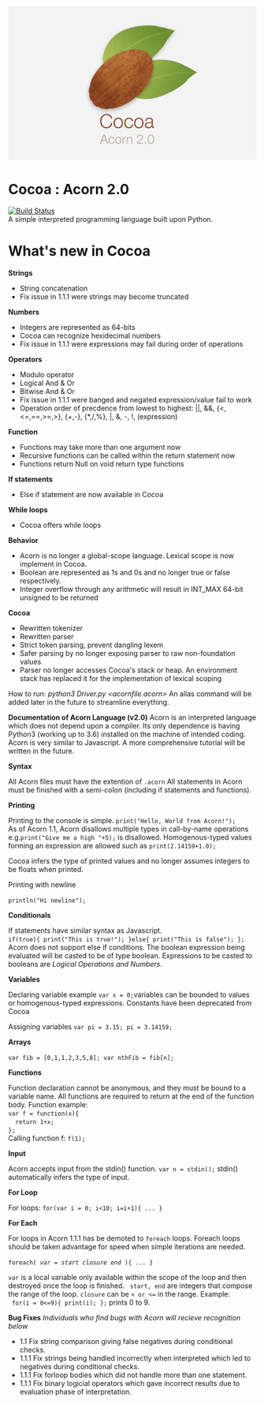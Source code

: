 ![Alt text](https://github.com/mita4829/Acorn/blob/master/CocoaHero.jpg "Cocoa: Acorn 2.0")
# Cocoa : Acorn 2.0
[![Build Status](https://travis-ci.org/mita4829/Acorn.svg?branch=master)](https://travis-ci.org/mita4829/Acorn)
<br/>A simple interpreted programming language built upon Python. 

# What's new in Cocoa
<b>Strings</b>
<ul>
<li>String concatenation</li>
<li>Fix issue in 1.1.1 were strings may become truncated</li>
</ul>
<b>Numbers</b>
<ul>
<li>Integers are represented as 64-bits</li>
<li>Cocoa can recognize hexidecimal numbers</li>
<li>Fix issue in 1.1.1 were expressions may fail during order of operations</li>
</ul>
<b>Operators</b>
<ul>
<li>Modulo operator</li>
<li>Logical And & Or</li>
<li>Bitwise And & Or</li>
<li>Fix issue in 1.1.1 were banged and negated expression/value fail to work</li>
<li>Operation order of precdence from lowest to highest: ||, &&, {<,<=,==,>=,>}, {+,-}, {*,/,%}, |, &, -, !, (expression)</li>
</ul>
<b>Function</b>
<ul>
<li>Functions may take more than one argument now</li>
<li>Recursive functions can be called within the return statement now</li>
<li>Functions return Null on void return type functions</li>
</ul>
<b>If statements</b>
<ul>
<li>Else if statement are now available in Cocoa</li>
</ul>
<b>While loops</b>
<ul>
<li>Cocoa offers while loops</li>
</ul>
<b>Behavior</b>
<ul>
<li>Acorn is no longer a global-scope language. Lexical scope is now implement in Cocoa.</li>
<li>Boolean are represented as 1s and 0s and no longer true or false respectively. </li>
<li>Integer overflow through any arithmetic will result in INT_MAX 64-bit unsigned to be returned </li>
</ul>
<b>Cocoa</b>
<ul>
<li>Rewritten tokenizer </li>
<li>Rewritten parser</li>
<li>Strict token parsing, prevent dangling lexem</li>
<li>Safer parsing by no longer exposing parser to raw non-foundation values</li>
<li>Parser no longer accesses Cocoa's stack or heap. An environment stack has replaced it for the implementation of lexical scoping</li>
</ul>

How to run: <i>python3 Driver.py \<acornfile.acorn\> </i> An alias command will be added later in the future to streamline everything. 

<b>Documentation of Acorn Language (v2.0)</b>
Acorn is an interpreted language which does not depend upon a compiler. Its only dependence is having Python3 (working up to 3.6) installed on the machine of intended coding. Acorn is very similar to Javascript. A more comprehensive tutorial will be written in the future. 

<b>Syntax</b>
<p>All Acorn files must have the extention of <code>.acorn</code> All statements in Acorn must be finished with a semi-colon (including if statements and functions).</p>

<b>Printing</b>
<p>Printing to the console is simple. <code>print("Hello, World from Acorn!");</code><br>As of Acorn 1.1, Acorn disallows multiple types in call-by-name operations e.g.<code>print("Give me a high "+5);</code> is disallowed. Homogenous-typed values forming an expression are allowed such as <code>print(2.14159+1.0);</code></p> 
<p>Cocoa infers the type of printed values and no longer assumes integers to be floats when printed.</p>
<p>Printing with newline</p>
<code>println("Hi newline");</code>

<b>Conditionals</b>
<p>If statements have similar syntax as Javascript. <br/><code>if(true){ print("This is true!"); }else{ print("This is false"); };</code><br/>Acorn does not support else if conditions. The boolean expression being evaluated will be casted to be of type boolean. Expressions to be casted to booleans are <i>Logical Operations and Numbers</i>.</p>

<b>Variables</b>
<p>Declaring variable example <code>var x = 0;</code>variables can be bounded to values or homogenous-typed expressions. Constants have been deprecated from Cocoa</p>
<p>Assigning variables <code>var pi = 3.15; pi = 3.14159;</code></p>

<b>Arrays</b>
<p><code>var fib = [0,1,1,2,3,5,8]; var nthFib = fib[n];</code></p>
<b>Functions</b>
<p>Function declaration cannot be anonymous, and they must be bound to a variable name. All functions are required to return at the end of the function body. Function example: <code>
var f = function(x){
  return 1+x;
};
</code> Calling function f: <code>f(1);</code></p>

<b>Input</b>
<p>Acorn accepts input from the stdin() function. <code>var n = stdin();</code> stdin() automatically infers the type of input. </p>

<b>For Loop</b>
<p>For loops:
<code>for(var i = 0; i<10; i=i+1){ ... }</code>

<b>For Each</b>
<p>For loops in Acorn 1.1.1 has be demoted to <code>foreach</code> loops. Foreach loops should be taken advantage for speed when simple iterations are needed.</p>
<code>foreach( <i>var</i> = <i>start</i> <i>closure</i> <i>end</i> ){ ... }</code>
<p><code>var</code> is a local variable only available within the scope of the loop and then destroyed once the loop is finished. <code> start, end</code> are integers that compose the range of the loop. <code>closure</code> can be <code>&lt; or &lt;=</code> in the range.
Example: <br><code> for(i = 0&lt;=9){ print(i); };</code> prints 0 to 9. 
</p>

<b>Bug Fixes</b>
<i>Individuals who find bugs with Acorn will recieve recognition below</i>
<ul>
<li>1.1 Fix string comparison giving false negatives during conditional checks.</li>
<li>1.1.1 Fix strings being handled incorrectly when interpreted which led to negatives during conditional checks.</li>
<li>1.1.1 Fix forloop bodies which did not handle more than one statement.</li>
<li>1.1.1 Fix binary logicial operators which gave incorrect results due to evaluation phase of interpretation.</li>
</ul>
